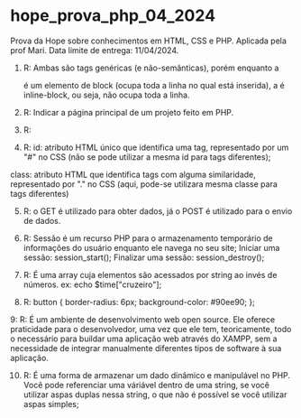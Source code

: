 # hope_prova_php_04_2024

Prova da Hope sobre conhecimentos em HTML, CSS e PHP. Aplicada pela prof Mari. Data limite de entrega: 11/04/2024.

1. R: Ambas são tags genéricas (e não-semânticas), porém enquanto a <div> é um elemento de block (ocupa toda a linha no qual está inserida), a <span> é inline-block, ou seja, não ocupa toda a linha.

2. R: Indicar a página principal de um projeto feito em PHP.

3. R: <head>
      <meta charset="UTF-8">
      <meta name="viewport" content="width=device-width, initial-scale=1.0">
      <title>Prova PHP</title>
      <link rel="stylesheet" href="./style.css">
    </head>

4. R: id: atributo HTML único que identifica uma tag, representado por um "#" no CSS (não se pode utilizar a mesma id para  tags diferentes);

class: atributo HTML que identifica tags com alguma similaridade, representado por "." no CSS (aqui, pode-se utilizara mesma classe para tags diferentes)

5. R: o GET é utilizado para obter dados, já o POST é utilizado para o envio de dados.

6. R: Sessão é um recurso PHP para o armazenamento temporário de informações do usuário enquanto ele navega no seu site;
Iniciar uma sessão: session_start(); Finalizar uma sessão: session_destroy();

7. R: É uma array cuja elementos são acessados por string ao invés de números. 
ex: echo $time["cruzeiro"];

8. R: button {
  border-radius: 6px;
  background-color: #90ee90;
};

9: R: É um ambiente de desenvolvimento web open source. Ele oferece praticidade para o desenvolvedor, uma vez que ele tem, teoricamente, todo o necessário para buildar uma aplicação web através do XAMPP, sem a necessidade de integrar manualmente diferentes tipos de software à sua aplicação.

10. R: É uma forma de armazenar um dado dinâmico e manipulável no PHP. Você pode referenciar uma váriável dentro de uma string, se você utilizar aspas duplas nessa string, o que não é possível se você utilizar aspas simples;